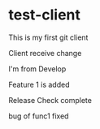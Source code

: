 # test-client
This is my first git client

Client receive change

I'm from Develop

Feature 1 is added

Release Check complete

bug of func1 fixed